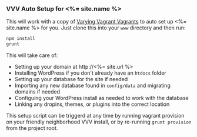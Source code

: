 ### VVV Auto Setup for <%= site.name %>

This will work with a copy of [Varying Vagrant Vagrants](https://github.com/Varying-Vagrant-Vagrants/VVV) to auto set up <%= site.name %> for you. Just clone this into your `www` directory and then run:

```sh
npm install
grunt
```

This will take care of:

 - Setting up your domain at http://<%= site.url %>
 - Installing WordPress if you don't already have an `htdocs` folder
 - Setting up your database for the site if needed
 - Importing any new database found in `config/data` and migrating domains if needed
 - Configuing your WordPress install as needed to work with the database
 - Linking any dropins, themes, or plugins into the correct location

This setup script can be triggerd at any time by running vagrant provision on your friendly neighborhood VVV install, or by re-running `grunt provision` from the project root.